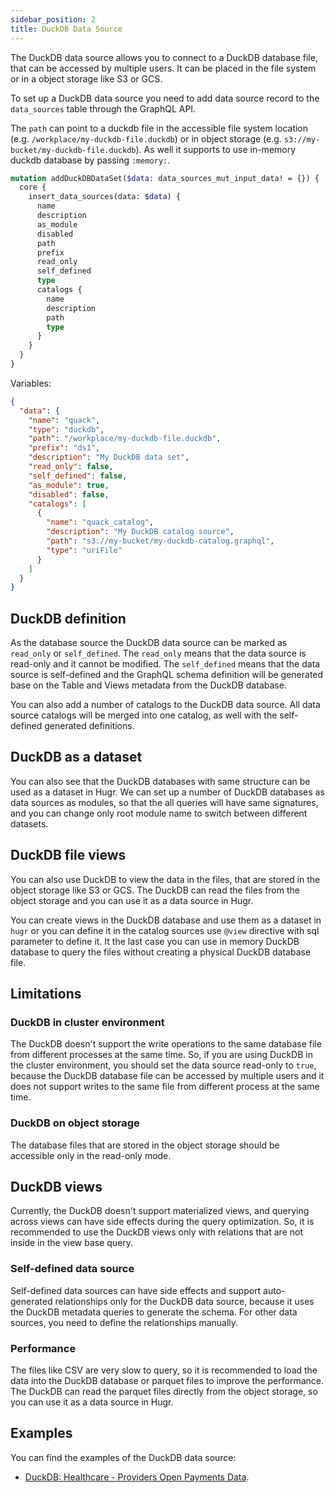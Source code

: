 ```yaml
---
sidebar_position: 2
title: DuckDB Data Source
---
```


The DuckDB data source allows you to connect to a DuckDB database file, that can be accessed by multiple users. It can be placed in the file system or in a object storage like S3 or GCS.

To set up a DuckDB data source you need to add data source record to the `data_sources` table through the GraphQL API.

The `path` can point to a duckdb file in the accessible file system location (e.g. `/workplace/my-duckdb-file.duckdb`) or in object storage (e.g. `s3://my-bucket/my-duckdb-file.duckdb`). As well it supports to use in-memory duckdb database by passing `:memory:`.

```graphql
mutation addDuckDBDataSet($data: data_sources_mut_input_data! = {}) {
  core {
    insert_data_sources(data: $data) {
      name
      description
      as_module
      disabled
      path
      prefix
      read_only
      self_defined
      type
      catalogs {
        name
        description
        path
        type
      }
    }
  }
}
```

Variables:

```json
{
  "data": {
    "name": "quack",
    "type": "duckdb",
    "path": "/workplace/my-duckdb-file.duckdb",
    "prefix": "ds1",
    "description": "My DuckDB data set",
    "read_only": false,
    "self_defined": false,
    "as_module": true,
    "disabled": false,
    "catalogs": [
      {
        "name": "quack_catalog",
        "description": "My DuckDB catalog source",
        "path": "s3://my-bucket/my-duckdb-catalog.graphql",
        "type": "uriFile"
      }
    ]
  }
}
```

## DuckDB definition

As the database source the DuckDB data source can be marked as `read_only` or `self_defined`. The `read_only` means that the data source is read-only and it cannot be modified. The `self_defined` means that the data source is self-defined and the GraphQL schema definition will be generated base on the Table and Views metadata from the DuckDB database.

You can also add a number of catalogs to the DuckDB data source. All data source catalogs will be merged into one catalog, as well with the self-defined generated definitions.

## DuckDB as a dataset

You can also see that the DuckDB databases with same structure can be used as a dataset in Hugr. We can set up a number of DuckDB databases as data sources as modules, so that the all queries will have same signatures, and you can change only root module name to switch between different datasets.

## DuckDB file views

You can also use DuckDB to view the data in the files, that are stored in the object storage like S3 or GCS. The DuckDB can read the files from the object storage and you can use it as a data source in Hugr.

You can create views in the DuckDB database and use them as a dataset in `hugr` or you can define it in the catalog sources use `@view` directive with sql parameter to define it. It the last case you can use in memory DuckDB database to query the files without creating a physical DuckDB database file.

## Limitations

### DuckDB in cluster environment

The DuckDB doesn't support the write operations to the same database file from different processes at the same time. So, if you are using DuckDB in the cluster environment, you should set the data source read-only to `true`, because the DuckDB database file can be accessed by multiple users and it does not support writes to the same file from different process at the same time.

### DuckDB on object storage

The database files that are stored in the object storage should be accessible only in the read-only mode.

## DuckDB views

Currently, the DuckDB doesn't support materialized views, and querying across views can have side effects during the query optimization. So, it is recommended to use the DuckDB views only with relations that are not inside in the view base query.

### Self-defined data source

Self-defined data sources can have side effects and support auto-generated relationships only for the DuckDB data source, because it uses the DuckDB metadata queries to generate the schema. For other data sources, you need to define the relationships manually.

### Performance

The files like CSV are very slow to query, so it is recommended to load the data into the DuckDB database or parquet files to improve the performance. The DuckDB can read the parquet files directly from the object storage, so you can use it as a data source in Hugr.

## Examples

You can find the examples of the DuckDB data source:

- [DuckDB: Healthcare - Providers Open Payments Data](../../8-examples/2-duckdb.mdx).
